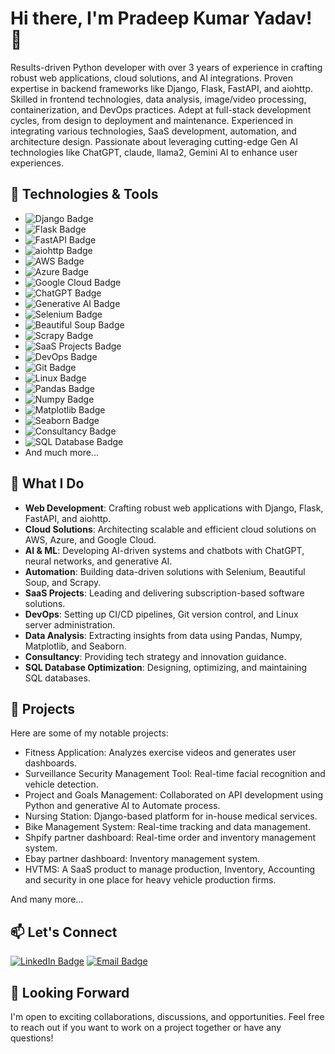 # Hi there, I'm Pradeep Kumar Yadav! 👋

Results-driven Python developer with over 3 years of experience in crafting robust web
applications, cloud solutions, and AI integrations. Proven expertise in backend frameworks like
Django, Flask, FastAPI, and aiohttp. Skilled in frontend technologies, data analysis, image/video
processing, containerization, and DevOps practices. Adept at full-stack development cycles,
from design to deployment and maintenance. Experienced in integrating various technologies,
SaaS development, automation, and architecture design. Passionate about leveraging
cutting-edge Gen AI technologies like ChatGPT, claude, llama2, Gemini AI to enhance user
experiences.

## 🔧 Technologies & Tools

- ![Django Badge](https://img.shields.io/badge/Django-Web%20Development-brightgreen)
- ![Flask Badge](https://img.shields.io/badge/Flask-Web%20Development-brightgreen)
- ![FastAPI Badge](https://img.shields.io/badge/FastAPI-Web%20Development-brightgreen)
- ![aiohttp Badge](https://img.shields.io/badge/aiohttp-Web%20Development-brightgreen)
- ![AWS Badge](https://img.shields.io/badge/AWS-Cloud%20Technologies-orange)
- ![Azure Badge](https://img.shields.io/badge/Azure-Cloud%20Technologies-orange)
- ![Google Cloud Badge](https://img.shields.io/badge/Google%20Cloud-Cloud%20Technologies-orange)
- ![ChatGPT Badge](https://img.shields.io/badge/ChatGPT-AI%20%26%20ML-blue)
- ![Generative AI Badge](https://img.shields.io/badge/Generative%20AI-AI%20%26%20ML-blue)
- ![Selenium Badge](https://img.shields.io/badge/Selenium-Automation-yellow)
- ![Beautiful Soup Badge](https://img.shields.io/badge/Beautiful%20Soup-Automation-yellow)
- ![Scrapy Badge](https://img.shields.io/badge/Scrapy-Automation-yellow)
- ![SaaS Projects Badge](https://img.shields.io/badge/SaaS%20Projects-Development-lightgrey)
- ![DevOps Badge](https://img.shields.io/badge/DevOps-CI%2FCD-lightgrey)
- ![Git Badge](https://img.shields.io/badge/Git-Version%20Control-lightgrey)
- ![Linux Badge](https://img.shields.io/badge/Linux-Linux%20Administration-lightgrey)
- ![Pandas Badge](https://img.shields.io/badge/Pandas-Data%20Analysis-yellowgreen)
- ![Numpy Badge](https://img.shields.io/badge/Numpy-Data%20Analysis-yellowgreen)
- ![Matplotlib Badge](https://img.shields.io/badge/Matplotlib-Data%20Analysis-yellowgreen)
- ![Seaborn Badge](https://img.shields.io/badge/Seaborn-Data%20Analysis-yellowgreen)
- ![Consultancy Badge](https://img.shields.io/badge/Consultancy-Technology%20Strategy-lightgrey)
- ![SQL Database Badge](https://img.shields.io/badge/SQL%20Database-Optimization-lightgrey)
- And much more...

## 🚀 What I Do

- **Web Development**: Crafting robust web applications with Django, Flask, FastAPI, and aiohttp.
- **Cloud Solutions**: Architecting scalable and efficient cloud solutions on AWS, Azure, and Google Cloud.
- **AI & ML**: Developing AI-driven systems and chatbots with ChatGPT, neural networks, and generative AI.
- **Automation**: Building data-driven solutions with Selenium, Beautiful Soup, and Scrapy.
- **SaaS Projects**: Leading and delivering subscription-based software solutions.
- **DevOps**: Setting up CI/CD pipelines, Git version control, and Linux server administration.
- **Data Analysis**: Extracting insights from data using Pandas, Numpy, Matplotlib, and Seaborn.
- **Consultancy**: Providing tech strategy and innovation guidance.
- **SQL Database Optimization**: Designing, optimizing, and maintaining SQL databases.

## 🌟 Projects

Here are some of my notable projects:

- Fitness Application: Analyzes exercise videos and generates user dashboards.
- Surveillance Security Management Tool: Real-time facial recognition and vehicle detection.
- Project and Goals Management: Collaborated on API development using Python and generative AI to Automate process.
- Nursing Station: Django-based platform for in-house medical services.
- Bike Management System: Real-time tracking and data management.
- Shpify partner dashboard: Real-time order and inventory management system.
- Ebay partner dashboard: Inventory management system.
- HVTMS: A SaaS product to manage production, Inventory, Accounting and security in one place for heavy vehicle production firms.

And many more...

## 📫 Let's Connect

[![LinkedIn Badge](https://img.shields.io/badge/LinkedIn-0077B5?style=for-the-badge&logo=linkedin&logoColor=white)](https://www.linkedin.com/in/pydev/)
[![Email Badge](https://img.shields.io/badge/Gmail-D14836?style=for-the-badge&logo=gmail&logoColor=white)](mailto:pydev.pk@gmail.com)

## 🤝 Looking Forward

I'm open to exciting collaborations, discussions, and opportunities. Feel free to reach out if you want to work on a project together or have any questions!
